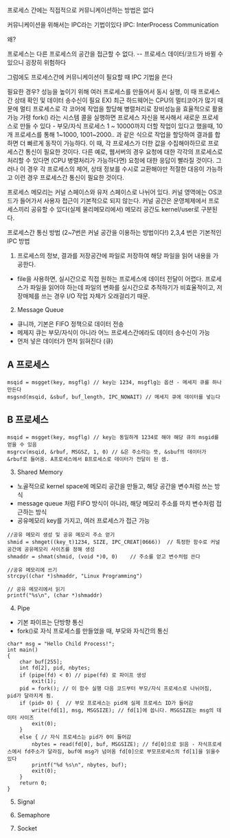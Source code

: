 프로세스 간에는 직접적으로 커뮤니케이션하는 방법은 없다

커뮤니케이션을 위해서는 IPC라는 기법이있다
IPC: InterProcess Communication

왜?

프로세스는 다른 프로세스의 공간을 접근할 수 없다. -- 프로세스 데이터/코드가 바뀔 수 있으니 굉장히 위험하다

그럼에도 프로세스간에 커뮤니케이션이 필요할 때 IPC 기법을 쓴다

필요한 경우?
성능을 높이기 위해 여러 프로세스를 만들어서 동시 실행, 이 때 프로세스간 상태 확인 및 데이터 송수신이 필요
EX) 최근 하드웨어는 CPU의 멀티코어가 많기 때문에 멀티 프로세스로 각 코어에 작업을 할당해 병렬처리로 장비성능을 효율적으로 활용가능
가령 fork() 라는 시스템 콜을 실행하면 프로세스 자신을 복사해서 새로운 프로세스로 만들 수 있다 - 부모/자식 프로세스
1 ~ 10000까지 더할 작업이 있다고 했을때, 10개 프로세스를 통해 1~1000, 1001~2000.. 과 같은 식으로 작업을 할당하여 결과를 합하면 더 빠르게 동작이 가능하다.
이 때, 각 프로세스가 더한 값을 수집해야하므로 프로세스간 통신이 필요한 것이다.
다른 예로, 웹서버의 경우 요청에 대한 각각의 프로세스로 처리할 수 있다면 (CPU 병렬처리가 가능하다면) 요청에 대한 응답이 빨라질 것이다.
그러나 이 경우 각 프로세스의 제어, 상태 정보를 수시로 교환해야만 적절한 대응이 가능하고 이런 경우 프로세스간 통신이 필요한 것이다.


프로세스 메모리는 커널 스페이스와 유저 스페이스로 나뉘어 있다. 커널 영역에는 OS코드가 들어가서 사용자 접근이 기본적으로 되지 않는다.
커널 공간은 운영체제에서 프로세스끼리 공유할 수 있다(실제 물리메모리에서)
메모리 공간도 kernel/user로 구분된다.


프로세스간 통신 방법
(2~7번은 커널 공간을 이용하는 방법이다!)
2,3,4 번은 기본적인 IPC 방법
1. 프로세스의 정보, 결과를 저장공간에 파일로 저장하여 해당 파일을 읽어 내용을 가공한다.
- file을 사용하면, 실시간으로 직접 원하는 프로세스에 데이터 전달이 어렵다. 프로세스가 파일을 읽어야 하는데 파일의 변화를 실시간으로 추적하기가 비효율적이고, 저장매체를 쓰는 경우 I/O 작업 자체가 오래걸리기 때문.

2. Message Queue
- 큐니까, 기본은 FIFO 정책으로 데이터 전송
- 메제지 큐는 부모/자식이 아니라 어느 프로세스간에라도 데이터 송수신이 가능
- 먼저 넣은 데이터가 먼저 읽혀진다 (큐)
## A 프로세스
```
msqid = msgget(key, msgflg) // key는 1234, msgflg는 옵션 - 메세지 큐를 하나 만든다
msgsnd(msqid, &sbuf, buf_length, IPC_NOWAIT) // 메세지 큐에 데이터를 넣는다
```
## B 프로세스
```
msqid = msgget(key, msgflg) // key는 동일하게 1234로 해야 해당 큐의 msgid를 얻을 수 있음
msgrcv(msqid, &rbuf, MSGSZ, 1, 0) // &은 주소라는 뜻, &sbuf의 데이터가 &rbuf로 들어옴. A프로세스에서 B프로세스로 데이터가 전달이 된 셈.
```

3. Shared Memory
- 노골적으로 kernel space에 메모리 공간을 만들고, 해당 공간을 변수처럼 쓰는 방식
- message queue 처럼 FIFO 방식이 아니라, 해당 메모리 주소를 마치 변수처럼 접근하는 방식
- 공유메모리 key를 가지고, 여러 프로세스가 접근 가능
```
//공유 메모리 생성 및 공유 메모리 주소 얻기
shmid = shmget((key_t)1234, SIZE, IPC_CREAT|0666))  // 특정한 함수로 커널공간에 공유메모리 사이즈를 정해 생성
shmaddr = shmat(shmid, (void *)0, 0)    // 주소를 얻고 변수처럼 쓴다

//공유 메모리에 쓰기
strcpy((char *)shmaddr, "Linux Programming")

// 공유 메모리에서 읽기
printf("%s\n", (char *)shmaddr)
```


4. Pipe
- 기본 파이프는 단방향 통신
- fork()로 자식 프로세스를 만들었을 때, 부모와 자식간의 통신
```
char* msg = "Hello Child Process!";
int main() 
{
    char buf[255];
    int fd[2], pid, nbytes;
    if (pipe(fd) < 0) // pipe(fd) 로 파이프 생성
        exit(1);
    pid = fork(); // 이 함수 실행 다음 코드부터 부모/자식 프로세스로 나뉘어짐, pid가 달라지게 됨.
    if (pid> 0) {  // 부모 프로세스는 pid에 실제 프로세스 ID가 들어감
        write(fd[1], msg, MSGSIZE); // fd[1]에 씁니다. MSGSIZE는 msg의 데이터 사이즈
        exit(0);
    }
    else { // 자식 프로세스는 pid가 0이 들어감
        nbytes = read(fd[0], buf, MSGSIZE); // fd[0]으로 읽음 - 자식프로세스에서 fd주소가 달라짐, buf에 msg가 넘어옴 fd[0]으로 부모프로세스의 fd[1]을 읽을수있다
        printf("%d %s\n", nbytes, buf);
        exit(0);
    }
    return 0;
}
```

5. Signal

6. Semaphore

7. Socket